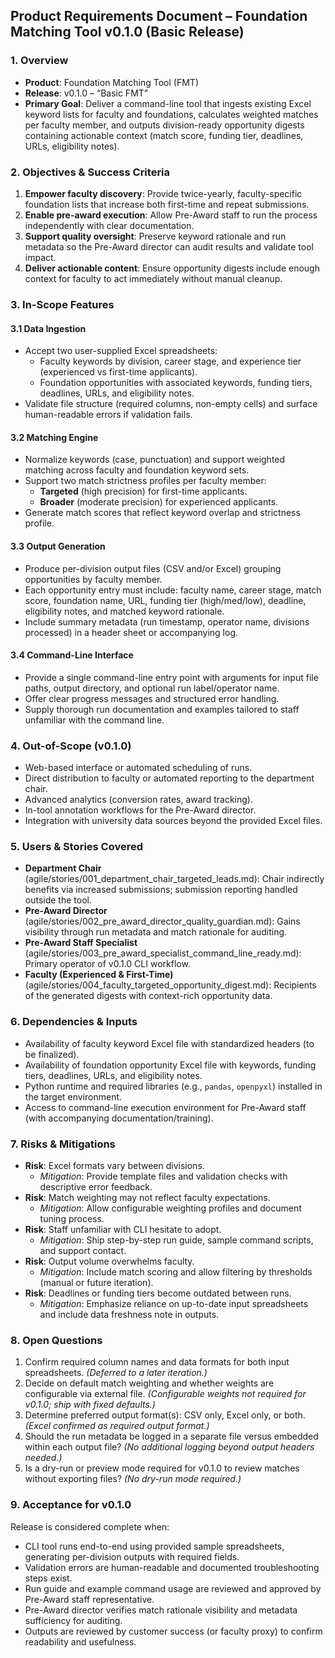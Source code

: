 ## Product Requirements Document – Foundation Matching Tool v0.1.0 (Basic Release)

### 1. Overview
- **Product**: Foundation Matching Tool (FMT)  
- **Release**: v0.1.0 – “Basic FMT”  
- **Primary Goal**: Deliver a command-line tool that ingests existing Excel keyword lists for faculty and foundations, calculates weighted matches per faculty member, and outputs division-ready opportunity digests containing actionable context (match score, funding tier, deadlines, URLs, eligibility notes).

### 2. Objectives & Success Criteria
1. **Empower faculty discovery**: Provide twice-yearly, faculty-specific foundation lists that increase both first-time and repeat submissions.  
2. **Enable pre-award execution**: Allow Pre-Award staff to run the process independently with clear documentation.  
3. **Support quality oversight**: Preserve keyword rationale and run metadata so the Pre-Award director can audit results and validate tool impact.  
4. **Deliver actionable content**: Ensure opportunity digests include enough context for faculty to act immediately without manual cleanup.

### 3. In-Scope Features
#### 3.1 Data Ingestion
- Accept two user-supplied Excel spreadsheets:  
  - Faculty keywords by division, career stage, and experience tier (experienced vs first-time applicants).  
  - Foundation opportunities with associated keywords, funding tiers, deadlines, URLs, and eligibility notes.  
- Validate file structure (required columns, non-empty cells) and surface human-readable errors if validation fails.

#### 3.2 Matching Engine
- Normalize keywords (case, punctuation) and support weighted matching across faculty and foundation keyword sets.  
- Support two match strictness profiles per faculty member:  
  - **Targeted** (high precision) for first-time applicants.  
  - **Broader** (moderate precision) for experienced applicants.  
- Generate match scores that reflect keyword overlap and strictness profile.

#### 3.3 Output Generation
- Produce per-division output files (CSV and/or Excel) grouping opportunities by faculty member.  
- Each opportunity entry must include: faculty name, career stage, match score, foundation name, URL, funding tier (high/med/low), deadline, eligibility notes, and matched keyword rationale.  
- Include summary metadata (run timestamp, operator name, divisions processed) in a header sheet or accompanying log.

#### 3.4 Command-Line Interface
- Provide a single command-line entry point with arguments for input file paths, output directory, and optional run label/operator name.  
- Offer clear progress messages and structured error handling.  
- Supply thorough run documentation and examples tailored to staff unfamiliar with the command line.

### 4. Out-of-Scope (v0.1.0)
- Web-based interface or automated scheduling of runs.  
- Direct distribution to faculty or automated reporting to the department chair.  
- Advanced analytics (conversion rates, award tracking).  
- In-tool annotation workflows for the Pre-Award director.  
- Integration with university data sources beyond the provided Excel files.

### 5. Users & Stories Covered
- **Department Chair** (agile/stories/001_department_chair_targeted_leads.md): Chair indirectly benefits via increased submissions; submission reporting handled outside the tool.  
- **Pre-Award Director** (agile/stories/002_pre_award_director_quality_guardian.md): Gains visibility through run metadata and match rationale for auditing.  
- **Pre-Award Staff Specialist** (agile/stories/003_pre_award_specialist_command_line_ready.md): Primary operator of v0.1.0 CLI workflow.  
- **Faculty (Experienced & First-Time)** (agile/stories/004_faculty_targeted_opportunity_digest.md): Recipients of the generated digests with context-rich opportunity data.

### 6. Dependencies & Inputs
- Availability of faculty keyword Excel file with standardized headers (to be finalized).  
- Availability of foundation opportunity Excel file with keywords, funding tiers, deadlines, URLs, and eligibility notes.  
- Python runtime and required libraries (e.g., `pandas`, `openpyxl`) installed in the target environment.  
- Access to command-line execution environment for Pre-Award staff (with accompanying documentation/training).

### 7. Risks & Mitigations
- **Risk**: Excel formats vary between divisions.  
  - *Mitigation*: Provide template files and validation checks with descriptive error feedback.  
- **Risk**: Match weighting may not reflect faculty expectations.  
  - *Mitigation*: Allow configurable weighting profiles and document tuning process.  
- **Risk**: Staff unfamiliar with CLI hesitate to adopt.  
  - *Mitigation*: Ship step-by-step run guide, sample command scripts, and support contact.  
- **Risk**: Output volume overwhelms faculty.  
  - *Mitigation*: Include match scoring and allow filtering by thresholds (manual or future iteration).  
- **Risk**: Deadlines or funding tiers become outdated between runs.  
  - *Mitigation*: Emphasize reliance on up-to-date input spreadsheets and include data freshness note in outputs.

### 8. Open Questions
1. Confirm required column names and data formats for both input spreadsheets. *(Deferred to a later iteration.)*  
2. Decide on default match weighting and whether weights are configurable via external file. *(Configurable weights not required for v0.1.0; ship with fixed defaults.)*  
3. Determine preferred output format(s): CSV only, Excel only, or both. *(Excel confirmed as required output format.)*  
4. Should the run metadata be logged in a separate file versus embedded within each output file? *(No additional logging beyond output headers needed.)*  
5. Is a dry-run or preview mode required for v0.1.0 to review matches without exporting files? *(No dry-run mode required.)*

### 9. Acceptance for v0.1.0
Release is considered complete when:
- CLI tool runs end-to-end using provided sample spreadsheets, generating per-division outputs with required fields.  
- Validation errors are human-readable and documented troubleshooting steps exist.  
- Run guide and example command usage are reviewed and approved by Pre-Award staff representative.  
- Pre-Award director verifies match rationale visibility and metadata sufficiency for auditing.  
- Outputs are reviewed by customer success (or faculty proxy) to confirm readability and usefulness.
